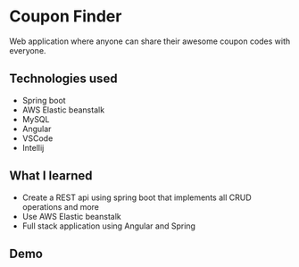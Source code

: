 # Coupon Finder

Web application where anyone can share their awesome coupon codes with everyone.

## Technologies used

- Spring boot
- AWS Elastic beanstalk
- MySQL
- Angular
- VSCode
- Intellij

## What I learned

- Create a REST api using spring boot that implements all CRUD operations and more
- Use AWS Elastic beanstalk
- Full stack application using Angular and Spring

## Demo
